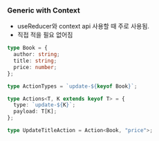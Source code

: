 ### Generic with Context

- useReducer와 context api 사용할 때 주로 사용됨.
- 직접 적을 필요 없어짐

```ts
type Book = {
  author: string;
  title: string;
  price: number;
};

type ActionTypes = `update-${keyof Book}`;

type Actions<T, K extends keyof T> = {
  type: `update-${K}`;
  payload: T[K];
};

type UpdateTitleAction = Action<Book, "price">;
```
